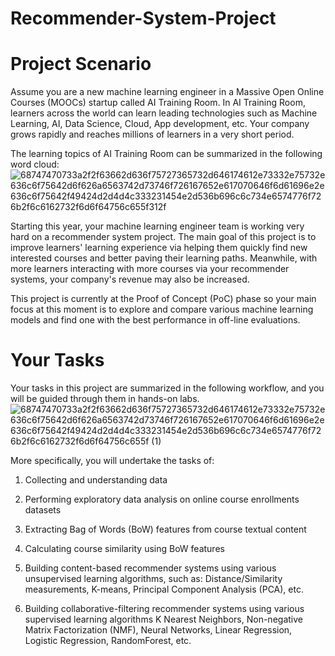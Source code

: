 # Recommender-System-Project
# Project Scenario

Assume you are a new machine learning engineer in a Massive Open Online Courses (MOOCs) startup called AI Training Room. In AI Training Room, learners across the world can learn leading technologies such as Machine Learning, AI, Data Science, Cloud, App development, etc. Your company grows rapidly and reaches millions of learners in a very short period.

The learning topics of AI Training Room can be summarized in the following word cloud:
![68747470733a2f2f63662d636f75727365732d646174612e73332e75732e636c6f75642d6f626a6563742d73746f726167652e617070646f6d61696e2e636c6f75642f49424d2d4d4c333231454e2d536b696c6c734e6574776f726b2f6c6162732f6d6f64756c655f312f](https://github.com/Hk18x/Recommender-System-Project/assets/99315582/62a9eac2-f21e-4e23-b031-4251c642af12)


Starting this year, your machine learning engineer team is working very hard on a recommender system project. The main goal of this project is to improve learners' learning experience via helping them quickly find new interested courses and better paving their learning paths. Meanwhile, with more learners interacting with more courses via your recommender systems, your company's revenue may also be increased.

This project is currently at the Proof of Concept (PoC) phase so your main focus at this moment is to explore and compare various machine learning models and find one with the best performance in off-line evaluations.

# Your Tasks
Your tasks in this project are summarized in the following workflow, and you will be guided through them in hands-on labs.
![68747470733a2f2f63662d636f75727365732d646174612e73332e75732e636c6f75642d6f626a6563742d73746f726167652e617070646f6d61696e2e636c6f75642f49424d2d4d4c333231454e2d536b696c6c734e6574776f726b2f6c6162732f6d6f64756c655f (1)](https://github.com/Hk18x/Recommender-System-Project/assets/99315582/0c45fa03-b7a1-4b8c-af97-36f35710d4ef)



More specifically, you will undertake the tasks of:

1. Collecting and understanding data

2. Performing exploratory data analysis on online course enrollments datasets

3. Extracting Bag of Words (BoW) features from course textual content

4. Calculating course similarity using BoW features

5. Building content-based recommender systems using various unsupervised learning algorithms, such as:
Distance/Similarity measurements, K-means, Principal Component Analysis (PCA), etc.

6. Building collaborative-filtering recommender systems using various supervised learning algorithms
K Nearest Neighbors, Non-negative Matrix Factorization (NMF), Neural Networks, Linear Regression, Logistic Regression, RandomForest, etc.

